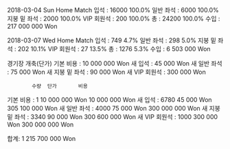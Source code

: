2018-03-04 Sun Home Match
입석		: 	16000 		100.0%
일반 좌석	: 	6000 		100.0%
지붕 밑 좌석	: 	2000 		100.0%
VIP 회원석	: 	200 		100.0%
총		:	24200		100.0%
수입		:	217 000 000 Won

2018-03-07 Wed Home Match
입석		: 	749 		4.7%
일반 좌석	: 	298 		5.0%
지붕 밑 좌석	: 	202 		10.1%
VIP 회원석	: 	27 		13.5%
총		:	1276		5.3%
수입		:	6 503 000 Won

경기장 개축(단가)
기본 비용	:	10 000 000 Won
새 입석		:	    45 000 Won
새 일반 좌석	:           75 000 Won
새 지붕 밑 좌석	:           90 000 Won
새 VIP 회원석	:          300 000 Won

  			수량 	단가 		 비용
기본 비용	: 	1 	10 000 000 Won     10 000 000 Won
새 입석		: 	6780 	    45 000 Won    305 100 000 Won
새 일반 좌석	: 	4000 	    75 000 Won    300 000 000 Won
새 지붕 밑 좌석	: 	3340 	    90 000 Won    300 600 000 Won
새 VIP 회원석	: 	1000 	   300 000 Won    300 000 000 Won
  	  	  	 
합계: 	  	  			        1 215 700 000 Won 
